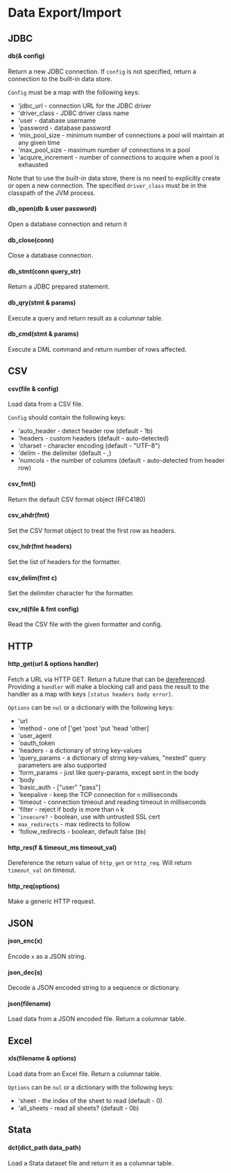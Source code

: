 # Data Export/Import

## JDBC

#### db(& config)

Return a new JDBC connection. If `config` is not specified, return
a connection to the built-in data store.

`Config` must be a map with the following keys:

 - 'jdbc_url - connection URL for the JDBC driver
 - 'driver_class - JDBC driver class name
 - 'user - database username
 - 'password - database password
 - 'min_pool_size - minimum number of connections a pool will maintain at any given time
 - 'max_pool_size - maximum number of connections in a pool
 - 'acquire_increment - number of connections to acquire when a pool is exhausted

Note that to use the built-in data store, there is no need to explicitly create or open a new connection.
The specified `driver_class` must be in the classpath of the JVM process.

#### db_open(db & user password)

Open a database connection and return it

#### db_close(conn)

Close a database connection.

#### db_stmt(conn query_str)

Return a JDBC prepared statement.

#### db_qry(stmt & params)

Execute a query and return result as a columnar table.

#### db_cmd(stmt & params)

Execute a DML command and return number of rows affected.

## CSV

#### csv(file & config)

Load data from a CSV file.

`Config` should contain the following keys:

 - 'auto_header  - detect header row (default - 1b)
 - 'headers      - custom headers (default - auto-detected)
 - 'charset      - character encoding (default - "UTF-8")
 - 'delim        - the delimiter (default - ,)
 - 'numcols      - the number of columns (default - auto-detected from header row)

#### csv_fmt()

Return the default CSV format object (RFC4180)


#### csv_ahdr(fmt)

Set the CSV format object to treat the first row as headers.

#### csv_hdr(fmt headers)

Set the list of headers for the formatter.

#### csv_delim(fmt c)

Set the delimiter character for the formatter.

#### csv_rd(file & fmt config)

Read the CSV file with the given formatter and config.

## HTTP

#### http_get(url & options handler)

Fetch a URL via HTTP GET. Return a future that can be [dereferenced](https://clojuredocs.org/clojure.core/deref).
Providing a `handler` will make a blocking call and pass the result to the handler as a map with keys `[status headers body error]`.

`Options` can be `nul` or a dictionary with the following keys:

 - 'url
 - 'method - one of ['get 'post 'put 'head 'other]
 - 'user_agent
 - 'oauth_token
 - 'headers - a dictionary of string key-values
 - 'query_params - a dictionary of string key-values, "nested" query parameters are also supported
 - 'form_params - just like query-params, except sent in the body
 - 'body
 - 'basic_auth - ["user" "pass"]
 - 'keepalive - keep the TCP connection for `n` milliseconds
 - 'timeout - connection timeout and reading timeout in milliseconds
 - 'filter - reject if body is more than `n` k
 - '`insecure?` - boolean, use with untrusted SSL cert
 - `max_redirects` - max redirects to follow
 - 'follow_redirects - boolean, default false (`0b`)
	       
#### http_res(f & timeout_ms timeout_val)

Dereference the return value of `http_get` or `http_req`.
Will return `timeout_val` on timeout.

#### http_req(options)

Make a generic HTTP request.

## JSON

#### json_enc(x)

Encode `x` as a JSON string.

#### json_dec(s)

Decode a JSON encoded string to a sequence or dictionary.

#### json(filename)

Load data from a JSON encoded file. Return a columnar table.

## Excel

#### xls(filename & options)

Load data from an Excel file. Return a columnar table.

`Options` can be `nul` or a dictionary with the following keys:

 - 'sheet  - the index of the sheet to read (default - 0)
 - 'all_sheets - read all sheets? (default - 0b)

## Stata

#### dct(dict_path data_path)

Load a Stata dataset file and return it as a columnar table.